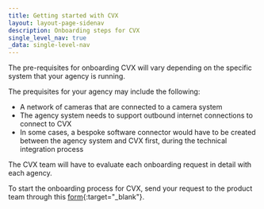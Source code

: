 ```yaml
---
title: Getting started with CVX
layout: layout-page-sidenav
description: Onboarding steps for CVX
single_level_nav: true
_data: single-level-nav
---
```


The pre-requisites for onboarding CVX will vary depending on the specific system that your agency is running.

The prequisites for your agency may include the following:

- A network of cameras that are connected to a camera system
- The agency system needs to support outbound internet connections to connect to CVX
- In some cases, a bespoke software connector would have to be created between the agency system and CVX first, during the technical integration process

The CVX team will have to evaluate each onboarding request in detail with each agency.

To start the onboarding process for CVX, send your request to the product team through this [form](https://form.gov.sg/62280856ba91100012050933){:target="_blank"}.
